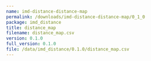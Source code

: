 ```yaml
---
name: imd-distance-distance-map
permalink: /downloads/imd-distance-distance-map/0_1_0
package: imd_distance
title: distance_map
filename: distance_map.csv
version: 0.1.0
full_version: 0.1.0
file: /data/imd_distance/0.1.0/distance_map.csv
---
```

